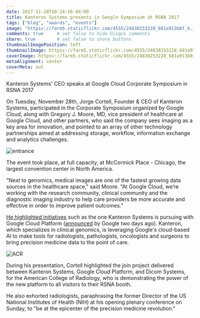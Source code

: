 ```yaml
---
date: 2017-11-28T10:24:16-04:00
title: Kanteron Systems presents in Google Symposium at RSNA 2017
tags: ["blog", "awards", "events"]
image: "httpss://farm5.staticflickr.com/4555/24838253228_681a913b8f_k.jpg"
comments: true     # set false to hide Disqus comments
share: true        # set false to share buttons
thumbnailImagePosition: left
thumbnailImage: httpss://farm5.staticflickr.com/4555/24838253228_681a913b8f_k.jpg
coverImage: httpss://farm5.staticflickr.com/4555/24838253228_681a913b8f_k.jpg
metaAlignment: center
coverMeta: out
---
```


Kanteron Systems' CEO speaks at Google Cloud Corporate Symposium in RSNA 2017

<!--more-->

On Tuesday, November 28th, Jorge Cortell, Founder & CEO of Kanteron Systems, participated in the Corporate Symposium organized by Google Cloud, along with Gregory J. Moore, MD, vice president of healthcare at Google Cloud, and other partners, who said the company sees imaging as a key area for innovation, and pointed to an array of other technology partnerships aimed at addressing storage, workflow, information exchange and analytics challenges.

![entrance](httpss://farm5.staticflickr.com/4557/38678807952_f4fc0106e0_b.jpg) 

The event took place, at full capacity, at McCormick Place - Chicago, the largest convention center in North America.

"Next to genomics, medical images are one of the fastest growing data sources in the healthcare space," said Moore. "At Google Cloud, we’re working with the research community, clinical community and the diagnostic imaging industry to help care providers be more accurate and effective in order to improve patient outcomes."

[He highlighted initiatives](https://www.healthcareitnews.com/news/google-cloud-strikes-imaging-partnerships-change-healthcare-dicom) such as the one Kanteron Systems is pursuing with Google Cloud Platform ([announced](httpss://blog.google/topics/google-cloud/google-cloud-rsna-engaging-medical-imaging-community/) by Google two days ago). Kanteron, which specializes in clinical genomics, is leveraging Google's cloud-based AI to make tools for radiologists, pathologists, oncologists and surgeons to bring precision medicine data to the point of care.

![ACR](httpss://farm5.staticflickr.com/4534/38658355282_bac58b89a5_b.jpg  "Brian Bialecki - American College of Radiology. IT Manager / Enterprise Architect Imaging / CIIP")

During his presentation, Cortell highlighted the join project delivered between Kanteron Systems, Google Cloud Platform, and Dicom Systems, for the American College of Radiology, who is demonstrating the power of the new platform to all visitors to their RSNA booth. 

He also exhorted radiologists, paraphrasing the former Director of the US  National Institutes of Health (NIH) at his opening plenary conference on Sunday, to "be at the epicenter of the precision medicine revolution."

<iframe src="httpss://www.linkedin.com/embed/feed/update/urn:li:activity:6341371135191584768" allowfullscreen="" width="504" height="542" frameborder="0"></iframe>